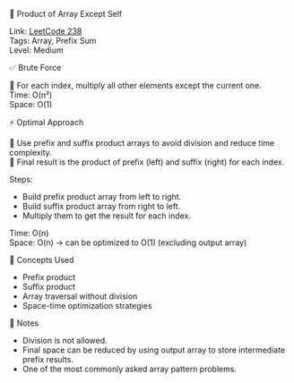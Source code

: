 🧩 Product of Array Except Self

Link: [LeetCode 238](https://leetcode.com/problems/product-of-array-except-self/)  
Tags: Array, Prefix Sum  
Level: Medium

✅ Brute Force

🔹 For each index, multiply all other elements except the current one.  
Time: O(n²)  
Space: O(1)  

⚡ Optimal Approach

🔹 Use prefix and suffix product arrays to avoid division and reduce time complexity.  
🔹 Final result is the product of prefix (left) and suffix (right) for each index.

Steps:
- Build prefix product array from left to right.  
- Build suffix product array from right to left.  
- Multiply them to get the result for each index.

Time: O(n)  
Space: O(n) → can be optimized to O(1) (excluding output array)

🧠 Concepts Used  

- Prefix product  
- Suffix product  
- Array traversal without division  
- Space-time optimization strategies

📌 Notes  

- Division is not allowed.  
- Final space can be reduced by using output array to store intermediate prefix results.  
- One of the most commonly asked array pattern problems.